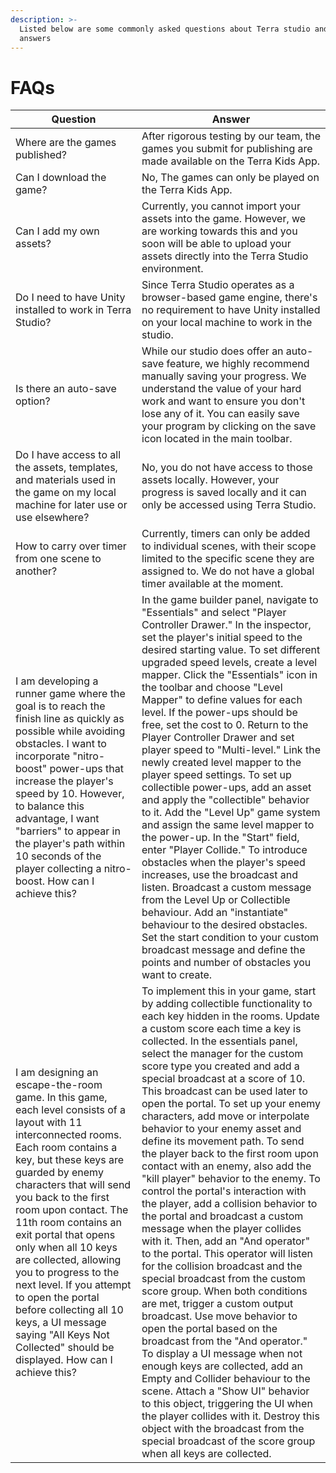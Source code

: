 ```yaml
---
description: >-
  Listed below are some commonly asked questions about Terra studio and there
  answers
---
```


# FAQs

| Question                                                                                                                                                                                                                                                                                                                                                                                                                                                                                                                                          | Answer                                                                                                                                                                                                                                                                                                                                                                                                                                                                                                                                                                                                                                                                                                                                                                                                                                                                                                                                                                                                                                                                                                                                                                                                                                                                                                                                                                                                     |
| ------------------------------------------------------------------------------------------------------------------------------------------------------------------------------------------------------------------------------------------------------------------------------------------------------------------------------------------------------------------------------------------------------------------------------------------------------------------------------------------------------------------------------------------------- | ---------------------------------------------------------------------------------------------------------------------------------------------------------------------------------------------------------------------------------------------------------------------------------------------------------------------------------------------------------------------------------------------------------------------------------------------------------------------------------------------------------------------------------------------------------------------------------------------------------------------------------------------------------------------------------------------------------------------------------------------------------------------------------------------------------------------------------------------------------------------------------------------------------------------------------------------------------------------------------------------------------------------------------------------------------------------------------------------------------------------------------------------------------------------------------------------------------------------------------------------------------------------------------------------------------------------------------------------------------------------------------------------------------- |
| Where are the games published?                                                                                                                                                                                                                                                                                                                                                                                                                                                                                                                    | After rigorous testing by our team, the games you submit for publishing are made available on the Terra Kids App.                                                                                                                                                                                                                                                                                                                                                                                                                                                                                                                                                                                                                                                                                                                                                                                                                                                                                                                                                                                                                                                                                                                                                                                                                                                                                          |
| Can I download the game?                                                                                                                                                                                                                                                                                                                                                                                                                                                                                                                          | No, The games can only be played on the Terra Kids App.                                                                                                                                                                                                                                                                                                                                                                                                                                                                                                                                                                                                                                                                                                                                                                                                                                                                                                                                                                                                                                                                                                                                                                                                                                                                                                                                                    |
| Can I add my own assets?                                                                                                                                                                                                                                                                                                                                                                                                                                                                                                                          | Currently, you cannot import your assets into the game. However, we are working towards this and you soon will be able to upload your assets directly into the Terra Studio environment.                                                                                                                                                                                                                                                                                                                                                                                                                                                                                                                                                                                                                                                                                                                                                                                                                                                                                                                                                                                                                                                                                                                                                                                                                   |
| Do I need to have Unity installed to work in Terra Studio?                                                                                                                                                                                                                                                                                                                                                                                                                                                                                        | Since Terra Studio operates as a browser-based game engine, there's no requirement to have Unity installed on your local machine to work in the studio.                                                                                                                                                                                                                                                                                                                                                                                                                                                                                                                                                                                                                                                                                                                                                                                                                                                                                                                                                                                                                                                                                                                                                                                                                                                    |
| Is there an auto-save option?                                                                                                                                                                                                                                                                                                                                                                                                                                                                                                                     | While our studio does offer an auto-save feature, we highly recommend manually saving your progress. We understand the value of your hard work and want to ensure you don't lose any of it. You can easily save your program by clicking on the save icon located in the main toolbar.                                                                                                                                                                                                                                                                                                                                                                                                                                                                                                                                                                                                                                                                                                                                                                                                                                                                                                                                                                                                                                                                                                                     |
| Do I have access to all the assets, templates, and materials used in the game on my local machine for later use or use elsewhere?                                                                                                                                                                                                                                                                                                                                                                                                                 | No, you do not have access to those assets locally. However, your progress is saved locally and it can only be accessed using Terra Studio.                                                                                                                                                                                                                                                                                                                                                                                                                                                                                                                                                                                                                                                                                                                                                                                                                                                                                                                                                                                                                                                                                                                                                                                                                                                                |
| How to carry over timer from one scene to another?                                                                                                                                                                                                                                                                                                                                                                                                                                                                                                | Currently, timers can only be added to individual scenes, with their scope limited to the specific scene they are assigned to. We do not have a global timer available at the moment.                                                                                                                                                                                                                                                                                                                                                                                                                                                                                                                                                                                                                                                                                                                                                                                                                                                                                                                                                                                                                                                                                                                                                                                                                      |
| I am developing a runner game where the goal is to reach the finish line as quickly as possible while avoiding obstacles. I want to incorporate "nitro-boost" power-ups that increase the player's speed by 10. However, to balance this advantage, I want "barriers" to appear in the player's path within 10 seconds of the player collecting a nitro-boost. How can I achieve this?                                                                                                                                                            | In the game builder panel, navigate to "Essentials" and select "Player Controller Drawer." In the inspector, set the player's initial speed to the desired starting value. To set different upgraded speed levels, create a level mapper. Click the "Essentials" icon in the toolbar and choose "Level Mapper" to define values for each level. If the power-ups should be free, set the cost to 0. Return to the Player Controller Drawer and set player speed to "Multi-level." Link the newly created level mapper to the player speed settings. To set up collectible power-ups, add an asset and apply the "collectible" behavior to it. Add the "Level Up" game system and assign the same level mapper to the power-up. In the "Start" field, enter "Player Collide." To introduce obstacles when the player's speed increases, use the broadcast and listen. Broadcast a custom message from the Level Up or Collectible behaviour. Add an "instantiate" behaviour to the desired obstacles. Set the start condition to your custom broadcast message and define the points and number of obstacles you want to create.                                                                                                                                                                                                                                                                            |
| I am designing an escape-the-room game. In this game, each level consists of a layout with 11 interconnected rooms. Each room contains a key, but these keys are guarded by enemy characters that will send you back to the first room upon contact. The 11th room contains an exit portal that opens only when all 10 keys are collected, allowing you to progress to the next level. If you attempt to open the portal before collecting all 10 keys, a UI message saying "All Keys Not Collected" should be displayed. How can I achieve this? | To implement this in your game, start by adding collectible functionality to each key hidden in the rooms. Update a custom score each time a key is collected. In the essentials panel, select the manager for the custom score type you created and add a special broadcast at a score of 10. This broadcast can be used later to open the portal. To set up your enemy characters, add move or interpolate behavior to your enemy asset and define its movement path. To send the player back to the first room upon contact with an enemy, also add the "kill player" behavior to the enemy. To control the portal's interaction with the player, add a collision behavior to the portal and broadcast a custom message when the player collides with it. Then, add an "And operator" to the portal. This operator will listen for the collision broadcast and the special broadcast from the custom score group. When both conditions are met, trigger a custom output broadcast. Use move behavior to open the portal based on the broadcast from the "And operator." To display a UI message when not enough keys are collected, add an Empty and Collider behaviour to the scene. Attach a "Show UI" behavior to this object, triggering the UI when the player collides with it. Destroy this object with the broadcast from the special broadcast of the score group when all keys are collected. |



